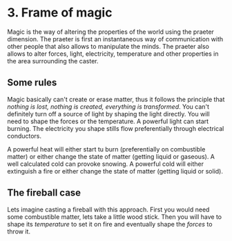 # 3. Frame of magic

Magic is the way of altering the properties of the world using the praeter dimension. The praeter is first an instantaneous way of communication with other people that also allows to manipulate the minds. The praeter also allows to alter forces, light, electricity, temperature and other properties in the area surrounding the caster.

## Some rules
Magic basically can't create or erase matter, thus it follows the principle that _nothing is lost, nothing is created, everything is transformed_. You can't definitely turn off a source of light by shaping the light directly. You will need to shape the forces or the temperature. A powerful light can start burning. The electricity you shape stills flow preferentially through electrical conductors.

A powerful heat will either start tu burn (preferentially on combustible matter) or either change the state of matter (getting liquid or gaseous). A well calculated cold can provoke snowing. A powerful cold will either extinguish a fire or either change the state of matter (getting liquid or solid).

## The fireball case
Lets imagine casting a fireball with this approach. First you would need some combustible matter, lets take a little wood stick. Then you will have to shape its _temperature_ to set it on fire and eventually shape the _forces_ to throw it.
